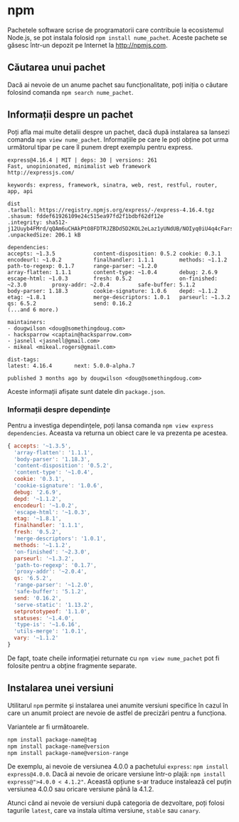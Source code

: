 # npm

Pachetele software scrise de programatorii care contribuie la ecosistemul Node.js, se pot instala folosid `npm install nume_pachet`. Aceste pachete se găsesc într-un depozit pe Internet la http://npmjs.com.

## Căutarea unui pachet

Dacă ai nevoie de un anume pachet sau funcționalitate, poți iniția o căutare folosind comanda `npm search nume_pachet`.

## Informații despre un pachet

Poți afla mai multe detalii despre un pachet, dacă după instalarea sa lansezi comanda `npm view nume_pachet`. Informațiile pe care le poți obține pot urma următorul tipar pe care îl punem drept exemplu pentru express.

```text
express@4.16.4 | MIT | deps: 30 | versions: 261
Fast, unopinionated, minimalist web framework
http://expressjs.com/

keywords: express, framework, sinatra, web, rest, restful, router, app, api

dist
.tarball: https://registry.npmjs.org/express/-/express-4.16.4.tgz
.shasum: fddef61926109e24c515ea97fd2f1bdbf62df12e
.integrity: sha512-j12Uuyb4FMrd/qQAm6uCHAkPtO8FDTRJZBDd5D2KOL2eLaz1yUNdUB/NOIyq0iU4q4cFarsUCrnFDPBcnksuOg==
.unpackedSize: 206.1 kB

dependencies:
accepts: ~1.3.5            content-disposition: 0.5.2 cookie: 0.3.1              encodeurl: ~1.0.2          finalhandler: 1.1.1        methods: ~1.1.2            path-to-regexp: 0.1.7      range-parser: ~1.2.0       
array-flatten: 1.1.1       content-type: ~1.0.4       debug: 2.6.9               escape-html: ~1.0.3        fresh: 0.5.2               on-finished: ~2.3.0        proxy-addr: ~2.0.4         safe-buffer: 5.1.2         
body-parser: 1.18.3        cookie-signature: 1.0.6    depd: ~1.1.2               etag: ~1.8.1               merge-descriptors: 1.0.1   parseurl: ~1.3.2           qs: 6.5.2                  send: 0.16.2               
(...and 6 more.)

maintainers:
- dougwilson <doug@somethingdoug.com>
- hacksparrow <captain@hacksparrow.com>
- jasnell <jasnell@gmail.com>
- mikeal <mikeal.rogers@gmail.com>

dist-tags:
latest: 4.16.4       next: 5.0.0-alpha.7  

published 3 months ago by dougwilson <doug@somethingdoug.com>
```

Aceste informații afișate sunt datele din `package.json`.

### Informații despre dependințe

Pentru a investiga dependințele, poți lansa comanda `npm view express dependencies`. Aceasta va returna un obiect care le va prezenta pe acestea.

```javascript
{ accepts: '~1.3.5',
  'array-flatten': '1.1.1',
  'body-parser': '1.18.3',
  'content-disposition': '0.5.2',
  'content-type': '~1.0.4',
  cookie: '0.3.1',
  'cookie-signature': '1.0.6',
  debug: '2.6.9',
  depd: '~1.1.2',
  encodeurl: '~1.0.2',
  'escape-html': '~1.0.3',
  etag: '~1.8.1',
  finalhandler: '1.1.1',
  fresh: '0.5.2',
  'merge-descriptors': '1.0.1',
  methods: '~1.1.2',
  'on-finished': '~2.3.0',
  parseurl: '~1.3.2',
  'path-to-regexp': '0.1.7',
  'proxy-addr': '~2.0.4',
  qs: '6.5.2',
  'range-parser': '~1.2.0',
  'safe-buffer': '5.1.2',
  send: '0.16.2',
  'serve-static': '1.13.2',
  setprototypeof: '1.1.0',
  statuses: '~1.4.0',
  'type-is': '~1.6.16',
  'utils-merge': '1.0.1',
  vary: '~1.1.2'
}
```

De fapt, toate cheile informației returnate cu `npm view nume_pachet` pot fi folosite pentru a obține fragmente separate.

## Instalarea unei versiuni

Utilitarul `npm` permite și instalarea unei anumite versiuni specifice în cazul în care un anumit proiect are nevoie de astfel de precizări pentru a funcționa.

Variantele ar fi următoarele.

```bash
npm install package-name@tag
npm install package-name@version
npm install package-name@version-range
```

De exemplu, ai nevoie de versiunea 4.0.0 a pachetului `express`: `npm install express@4.0.0`. Dacă ai nevoie de oricare versiune într-o plajă: `npm install express@">4.0.0 < 4.1.2"`. Această opțiune s-ar traduce instalează cel puțin versiunea 4.0.0 sau oricare versiune până la 4.1.2.

Atunci când ai nevoie de versiuni după categoria de dezvoltare, poți folosi tagurile `latest`, care va instala ultima versiune, `stable` sau `canary`.
